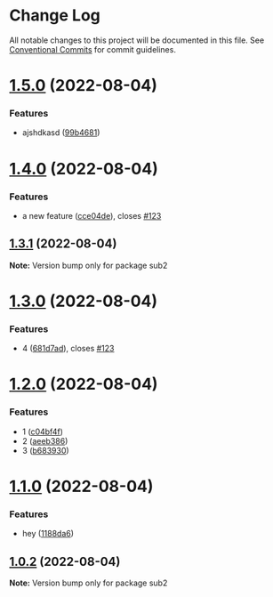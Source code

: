 # Change Log

All notable changes to this project will be documented in this file.
See [Conventional Commits](https://conventionalcommits.org) for commit guidelines.

# [1.5.0](https://github.com/kaijin1234/lerna-test/compare/sub2@1.4.0...sub2@1.5.0) (2022-08-04)


### Features

* ajshdkasd ([99b4681](https://github.com/kaijin1234/lerna-test/commit/99b468170d4827acb90ae1b6a08cb83c6b1b65ba))





# [1.4.0](https://github.com/kaijin1234/lerna-test/compare/sub2@1.3.1...sub2@1.4.0) (2022-08-04)


### Features

* a new feature ([cce04de](https://github.com/kaijin1234/lerna-test/commit/cce04de74013b1870291226f49a4b31d7307a431)), closes [#123](https://github.com/kaijin1234/lerna-test/issues/123)





## [1.3.1](https://github.com/kaijin1234/lerna-test/compare/sub2@1.3.0...sub2@1.3.1) (2022-08-04)

**Note:** Version bump only for package sub2





# [1.3.0](https://github.com/kaijin1234/lerna-test/compare/sub2@1.2.0...sub2@1.3.0) (2022-08-04)


### Features

* 4 ([681d7ad](https://github.com/kaijin1234/lerna-test/commit/681d7ad837cd460c0caec0b7977a7cfd2b98f87c)), closes [#123](https://github.com/kaijin1234/lerna-test/issues/123)





# [1.2.0](https://github.com/kaijin1234/lerna-test/compare/sub2@1.1.0...sub2@1.2.0) (2022-08-04)


### Features

* 1 ([c04bf4f](https://github.com/kaijin1234/lerna-test/commit/c04bf4f0b9fdf137b0b07a680b1dff15534b0de9))
* 2 ([aeeb386](https://github.com/kaijin1234/lerna-test/commit/aeeb386ce403ee05cf0b4fdac02929ff3c43df90))
* 3 ([b683930](https://github.com/kaijin1234/lerna-test/commit/b683930604899878eb921e9e0502349c7d51ffd2))





# [1.1.0](https://github.com/kaijin1234/lerna-test/compare/sub2@1.0.2...sub2@1.1.0) (2022-08-04)


### Features

* hey ([1188da6](https://github.com/kaijin1234/lerna-test/commit/1188da60083b63c0ea84605af5cbcbcedd03b8af))





## [1.0.2](https://github.com/kaijin1234/lerna-test/compare/sub2@1.0.1...sub2@1.0.2) (2022-08-04)

**Note:** Version bump only for package sub2
